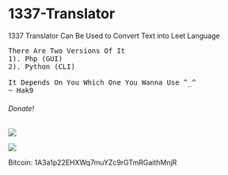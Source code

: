 # 1337-Translator
1337 Translator Can Be Used to Convert Text into Leet Language 
<pre>
There Are Two Versions Of It
1). Php (GUI)
2). Python (CLI)

It Depends On You Which One You Wanna Use ^_^
~ Hak9
</pre>

###### Donate! 
![](https://image.ibb.co/i4ES3U/bc.png)

   ![](https://image.ibb.co/iniWV9/electrum_3_2_2_2018_08_30_21_49_44.png)

Bitcoin: 1A3a1p22EHXWq7muYZc9rGTmRGaithMnjR
